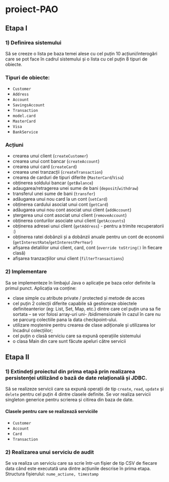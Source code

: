 # proiect-PAO

## Etapa I
### 1) Definirea sistemului
Să se creeze o lista pe baza temei alese cu cel puțin 10 acțiuni/interogări care se pot face în cadrul sistemului și o lista cu cel puțin 8 tipuri de obiecte.

### Tipuri de obiecte:
- `Customer`
- `Address`
- `Account`
- `SavingsAccount`
- `Transaction`
- `model.card`
- `MasterCard`
- `Visa`
- `BankService`

### Acțiuni
- crearea unui client (`createCustomer`)
- crearea unui cont bancar (`createAccount`)
- crearea unui card (`createCard`)
- crearea unei tranzacții (`createTransaction`)
- crearea de carduri de tipuri diferite (`MasterCard`/`Visa`)
- obținerea soldului bancar (`getBalance`)
- adaugarea/retragerea unei sume de bani (`deposit`/`withdraw`)
- transferul unei sume de bani (`transfer`)
- adăugarea unui nou card la un cont (`setCard`)
- obținerea cardului asociat unui cont (`getCard`)
- adăugarea unui nou cont asociat unui client (`addAccount`)
- ștergerea unui cont asociat unui client (`removeAccount`)
- obținerea conturilor asociate unui client (`getAccounts`)
- obținerea adresei unui client (`getAddress`) - pentru a trimite recuperatorii :)
- obținerea ratei dobânzii și a dobânzii anuale pentru un cont de economii (`getInterestRate`/`getInterestPerYear`)
- afișarea detaliilor unui client, card, cont (`override toString()` în fiecare clasă) 
- afișarea tranzacțiilor unui client (`filterTransactions`)


### 2) Implementare
Sa se implementeze în limbajul Java o aplicație pe baza celor definite la primul punct.
Aplicația va conține:
* clase simple cu atribute private / protected și metode de acces
* cel puțin 2 colecții diferite capabile să gestioneze obiectele definiteanterior (eg: List, Set, Map, etc.) dintre care cel puțin una sa fie sortata – se vor folosi array-uri uni- /bidimensionale în cazul în care nu se parcurg colectiile pana la data checkpoint-ului.
* utilizare moștenire pentru crearea de clase adiționale și utilizarea lor încadrul colecțiilor;
* cel puțin o clasă serviciu care sa expună operațiile sistemului
* o clasa Main din care sunt făcute apeluri către servicii


## Etapa II
### 1) Extindeți proiectul din prima etapă prin realizarea persistenței utilizând o bază de date relațională și JDBC.
Să se realizeze servicii care sa expună operații de tip `create`, `read`, `update` și `delete` pentru cel puțin 4
dintre clasele definite. Se vor realiza servicii singleton generice pentru scrierea și citirea din baza de
date.

#### Clasele pentru care se realizează serviciile
- `Customer`
- `Account`
- `Card`
- `Transaction`

### 2) Realizarea unui serviciu de audit
Se va realiza un serviciu care sa scrie într-un fișier de tip CSV de fiecare data când este executată una
dintre acțiunile descrise în prima etapa. Structura fișierului: `nume_actiune, timestamp`
